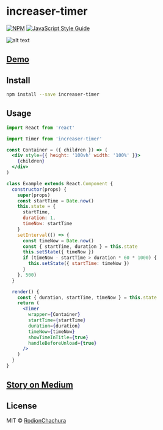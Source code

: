# increaser-timer

> 

[![NPM](https://img.shields.io/npm/v/increaser-timer.svg)](https://www.npmjs.com/package/increaser-timer) [![JavaScript Style Guide](https://img.shields.io/badge/code_style-standard-brightgreen.svg)](https://standardjs.com)

![alt text](https://cdn-images-1.medium.com/max/2000/1*FSPccrD-tfhlbniF8sJluQ.gif)

## [Demo](https://rodionchachura.github.io/increaser-timer/)

## Install

```bash
npm install --save increaser-timer
```

## Usage

```jsx
import React from 'react'

import Timer from 'increaser-timer'

const Container = ({ children }) => (
  <div style={{ height: '100vh' width: '100%' }}>
    {children}
  </div>
)

class Example extends React.Component {
  constructor(props) {
    super(props)
    const startTime = Date.now()
    this.state = {
      startTime,
      duration: 1,
      timeNow: startTime
    }
    setInterval(() => {
      const timeNow = Date.now()
      const { startTime, duration } = this.state
      this.setState({ timeNow })
      if (timeNow - startTime > duration * 60 * 1000) {
        this.setState({ startTime: timeNow })
      }
    }, 500)
  }

  render() {
    const { duration, startTime, timeNow } = this.state
    return (
      <Timer
        wrapper={Container}
        startTime={startTime}
        duration={duration}
        timeNow={timeNow}
        showTimeInTitle={true}
        handleBeforeUnload={true}
      />
    )
  }
}
```
## [Story on Medium](https://medium.com/p/cb76422f84bb)

## License

MIT © [RodionChachura](https://geekrodion.com)
